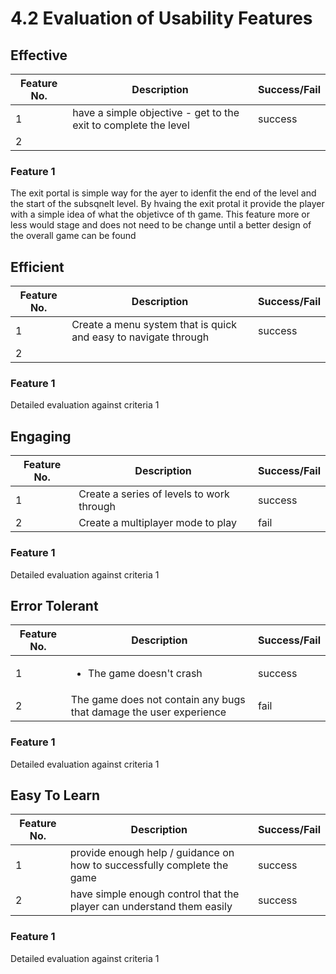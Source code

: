 # 4.2 Evaluation of Usability Features

## Effective

| Feature No. | Description                                                      | Success/Fail |
| ----------- | ---------------------------------------------------------------- | ------------ |
| 1           | have a simple objective -  get to the exit to complete the level | success      |
| 2           |                                                                  |              |

### Feature 1

The exit portal is simple way for the ayer to idenfit the end of the level and the start of the subsqnelt level. By hvaing the exit protal it provide the player with a simple idea of what the objetivce of th game. This feature more or less would stage and does not need to be change until a better design of the overall game can be found



## Efficient

| Feature No. | Description                                                     | Success/Fail |
| ----------- | --------------------------------------------------------------- | ------------ |
| 1           | Create a menu system that is quick and easy to navigate through | success      |
| 2           |                                                                 |              |

### Feature 1

Detailed evaluation against criteria 1

## Engaging

| Feature No. | Description                               | Success/Fail |
| ----------- | ----------------------------------------- | ------------ |
| 1           | Create a series of levels to work through | success      |
| 2           | Create a multiplayer mode to play         | fail         |

### Feature 1

Detailed evaluation against criteria 1

## Error Tolerant

| Feature No. | Description                                                        | Success/Fail |
| ----------- | ------------------------------------------------------------------ | ------------ |
| 1           | <ul><li>The game doesn't crash</li></ul>                           | success      |
| 2           | The game does not contain any bugs that damage the user experience | fail         |

### Feature 1

Detailed evaluation against criteria 1

## Easy To Learn

| Feature No. | Description                                                              | Success/Fail |
| ----------- | ------------------------------------------------------------------------ | ------------ |
| 1           | provide enough help / guidance on how to successfully complete the game  | success      |
| 2           | have simple enough control that the player can understand them easily    | success      |

### Feature 1

Detailed evaluation against criteria 1

